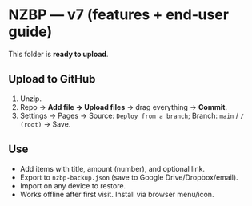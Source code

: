 
# NZBP — v7 (features + end‑user guide)

This folder is **ready to upload**.

## Upload to GitHub
1. Unzip.
2. Repo → **Add file → Upload files** → drag everything → **Commit**.
3. Settings → Pages → Source: `Deploy from a branch`; Branch: `main` / `/ (root)` → Save.

## Use
- Add items with title, amount (number), and optional link.
- Export to `nzbp-backup.json` (save to Google Drive/Dropbox/email).
- Import on any device to restore.
- Works offline after first visit. Install via browser menu/icon.
